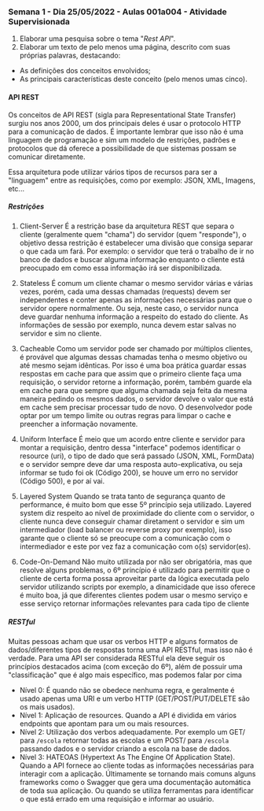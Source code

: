 ### Semana 1 - Dia 25/05/2022 - Aulas 001a004 - Atividade Supervisionada


1. Elaborar uma pesquisa sobre o tema "_Rest API_".
2. Elaborar um texto de pelo menos uma página, descrito com suas próprias palavras, destacando:
* As definições dos conceitos envolvidos;
* As principais características deste conceito (pelo menos umas cinco).
 
#### API REST

Os conceitos de API REST (sigla para Representational State Transfer) surgiu nos anos 2000, um dos principais deles é usar o protocolo HTTP para a comunicação de dados. É importante lembrar que isso não é uma linguagem de programação e sim um modelo de restrições, padrões e protocolos que dá oferece a possibilidade de que sistemas possam se comunicar diretamente.

Essa arquitetura pode utilizar vários tipos de recursos para ser a "linguagem" entre as requisições, como por exemplo: JSON, XML, Imagens, etc...

##### Restrições

1. Client-Server
É a restrição base da arquitetura REST que separa o cliente (geralmente quem "chama") do servidor (quem "responde"), o objetivo dessa restrição é estabelecer uma divisão que consiga separar o que cada um fará. Por exemplo: o servidor que terá o trabalho de ir no banco de dados e buscar alguma informação enquanto o cliente está preocupado em como essa informação irá ser disponibilizada.

2. Stateless
É comum um cliente chamar o mesmo servidor várias e várias vezes, porém, cada uma dessas chamadas (requests) devem ser independentes e conter apenas as informações necessárias para que o servidor opere normalmente. Ou seja, neste caso, o servidor nunca deve guardar nenhuma informação a respeito do estado do cliente. As informações de sessão por exemplo, nunca devem estar salvas no servidor e sim no cliente.

3. Cacheable
Como um servidor pode ser chamado por múltiplos clientes, é provável que algumas dessas chamadas tenha o mesmo objetivo ou até mesmo sejam idênticas. Por isso é uma boa prática guardar essas respostas em cache para que assim que o primeiro cliente faça uma requisição, o servidor retorne a informação, porém, também guarde ela em cache para que sempre que alguma chamada seja feita da mesma maneira pedindo os mesmos dados, o servidor devolve o valor que está em cache sem precisar processar tudo de novo. O desenvolvedor pode optar por um tempo limite ou outras regras para limpar o cache e preencher a informação novamente.

4. Uniform Interface
É meio que um acordo entre cliente e servidor para montar a requisição, dentro dessa "interface" podemos identificar o resource (uri), o tipo de dado que será passado (JSON, XML, FormData) e o servidor sempre deve dar uma resposta auto-explicativa, ou seja informar se tudo foi ok (Código 200), se houve um erro no servidor (Código 500), e por aí vai.

5. Layered System
Quando se trata tanto de segurança quanto de performance, é muito bom que esse 5º princípio seja utilizado. Layered system diz respeito ao nível de proximidade do cliente com o servidor, o cliente nunca deve conseguir chamar diretament o servidor e sim um intermediador (load balancer ou reverse proxy por exemplo), isso garante que o cliente só se preocupe com a comunicação com o intermediador e este por vez faz a comunicação com o(s) servidor(es).

6. Code-On-Demand
Não muito utilizada por não ser obrigatória, mas que resolve alguns problemas, o 6º princípio é utilizado para permitir que o cliente de certa forma possa aproveitar parte da lógica executada pelo servidor utilizando scripts por exemplo, a dinamicidade que isso oferece é muito boa, já que diferentes clientes podem usar o mesmo serviço e esse serviço retornar informações relevantes para cada tipo de cliente

##### RESTful
Muitas pessoas acham que usar os verbos HTTP e alguns formatos de dados/diferentes tipos de respostas torna uma API RESTful, mas isso não é verdade. Para uma API ser considerada RESTful ela deve seguir os princípios destacados acima (com exceção do 6º), além de possuir uma "classificação" que é algo mais específico, mas podemos falar por cima

* Nível 0: É quando não se obedece nenhuma regra, e geralmente é usado apenas uma URI e um verbo HTTP (GET/POST/PUT/DELETE são os mais usados).
* Nível 1: Aplicação de resources. Quando a API é dividida em vários endpoints que apontam para um ou mais resources.
* Nível 2: Utilização dos verbos adequadamente. Por exemplo um GET/ para `/escola` retornar todas as escolas e um POST/ para `/escola` passando dados e o servidor criando a escola na base de dados.
* Nível 3: HATEOAS (Hypertext As The Engine Of Application State). Quando a API fornece ao cliente todas as informações necessárias para interagir com a aplicação. Últimamente se tornando mais comuns alguns frameworks como o Swagger que gera uma documentação automática de toda sua aplicação. Ou quando se utiliza ferramentas para identificar o que está errado em uma requisição e informar ao usuário.

